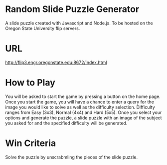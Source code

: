 # Random Slide Puzzle Generator
A slide puzzle created with Javascript and Node.js. To be hosted on the Oregon State University flip servers.
# URL
http://flip3.engr.oregonstate.edu:8672/index.html
# How to Play
You will be asked to start the game by pressing a button on the home page. Once you start the game, you will have a chance to enter a query for the image you would like to solve as well as the difficulty selection. Difficulty ranges from Easy (3x3), Normal (4x4) and Hard (5x5). Once you select your options and generate the puzzle, a slide puzzle with an image of the subject you asked for and the specified difficulty will be generated. 
# Win Criteria
Solve the puzzle by unscrabmling the pieces of the slide puzzle.
